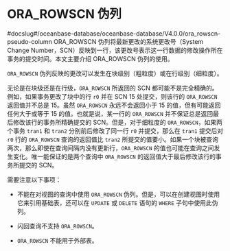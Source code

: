 ORA_ROWSCN 伪列 
==================================
#docslug#/oceanbase-database/oceanbase-database/V4.0.0/ora_rowscn-pseudo-column
ORA_ROWSCN 伪列将最新更改的系统更改号（System Change Number，SCN）反映到一行，该更改号表示这一行数据的修改操作所在事务的提交时间。本文主要介绍 ORA_ROWSCN 伪列的使用。

`ORA_ROWSCN` 伪列反映的更改可以发生在块级别（粗粒度）或在行级别（细粒度）。

无论是在块级还是在行级，`ORA_ROWSCN` 所返回的 SCN 都可能不是完全精确的。例如，如果事务更改了块中的行 `r0` 并在 SCN 15 处提交，则该行的 `ORA_ROWSCN` 返回值并不总是 15。虽然 `ORA_ROWSCN` 永远不会返回小于 15 的值，但有可能返回任何大于或等于 15 的值。也就是说，某一行的 `ORA_ROWSCN` 并不保证总是返回最后修改该行的事务所精确提交的 SCN。但是，对于细粒度的 `ORA_ROWSCN`，如果两个事务 `tran1` 和 `tran2` 分别前后修改了同一行 `r0` 并提交，那么在 `tran1` 提交后对 `r0` 行的 `ORA_ROWSCN` 查询的返回值比 `tran2` 所提交的值要小。如果一个块被查询两次，那么即使在查询间隔内没有更新行，`ORA_ROWSCN` 的值也可能在查询之间发生变化。唯一能保证的是两个查询中 `ORA_ROWSCN` 的返回值大于最后修改该行的事务所提交的 SCN。

需要注意以下事项：

* 不能在对视图的查询中使用 `ORA_ROWSCN` 伪列。但是，可以在创建视图时使用它来引用基础表，还可以在 `UPDATE` 或 `DELETE` 语句的 `WHERE` 子句中使用此伪列。

  

* 闪回查询不支持 `ORA_ROWSCN`。

  

* `ORA_ROWSCN` 不能用于外部表。

  



